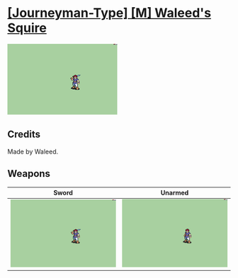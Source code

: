 # [\[Journeyman-Type\] \[M\] Waleed's Squire](./)

<img src="./1.%20Sword/Sword_000.png" alt="[Journeyman-Type] [M] Waleed's Squire standing" />

## Credits

Made by Waleed.

## Weapons


|Sword |Unarmed |
|  :---: | :---: |
| <img alt="Sword animation" src="./1.%20Sword/Sword.gif" /> | <img alt="Unarmed animation" src="./8.%20Unarmed/Unarmed.gif" /> |
